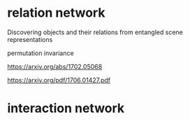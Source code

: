 
# relation network

Discovering objects and their relations from entangled scene representations

permutation invariance

https://arxiv.org/abs/1702.05068

https://arxiv.org/pdf/1706.01427.pdf

# interaction network
